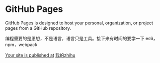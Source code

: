 # GitHub Pages

GitHub Pages is designed to host your personal, organization, or project pages from a GitHub repository.

编程重要的是思想，不是语言，语言只是工具。接下来有时间的要学一下 es6，npm，webpack

[Your site is published at](http://xiaoxiaoyao.github.io/MyApp/)
[我的zhihu](https://www.zhihu.com/people/xiaoyaowoaini)